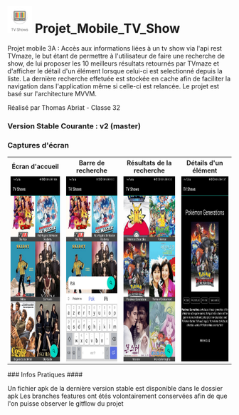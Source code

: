 # <img width="55px" height="60px" src="./screenshots/logo.png" />   Projet_Mobile_TV_Show
Projet mobile 3A : Accès aux informations liées à un tv show via l'api rest TVmaze, le but étant de permettre à l'utilisateur de faire une recherche de show, de lui proposer les 10 meilleurs résultats retournés par TVmaze et d'afficher le détail d'un élément lorsque celui-ci est selectionné depuis la liste. La dernière recherche effetuée est stockée en cache afin de faciliter la navigation dans l'application même si celle-ci est relancée.
Le projet est basé sur l'architecture MVVM.

Réalisé par Thomas Abriat - Classe 32

### Version Stable Courante : v2 (master) ###

### Captures d'écran ###
<table>
  <tr>
    <th>Écran d'accueil</th>
    <th>Barre de recherche</th>
    <th>Résultats de la recherche</th>
    <th>Détails d'un élément</th>
  </tr>
  <tr>
    <td>
      <img width="192px" height="415px" src="./screenshots/1.jpg" />
    </td>
    <td>
<img width="192px" height="415px" src="./screenshots/2.jpg" />
    </td>
    <td>
      <img width="192px" height="415px" src="./screenshots/3.jpg" />
    </td>
    <td>
      <img width="192px" height="415px" src="./screenshots/4.jpg" />
    </td>
   <tr>
  <table>
### Infos Pratiques ####

Un fichier apk de la dernière version stable est disponible dans le dossier apk 
Les branches features ont étés volontairement conservées afin de que l'on puisse observer le gitflow du projet
